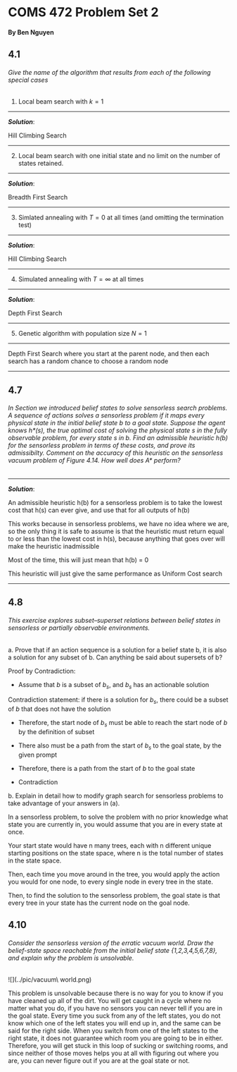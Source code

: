 # COMS 472 Problem Set 2

#### By Ben Nguyen

## 4.1

###### Give the name of the algorithm that results from each of the following special cases

1. Local beam search with $k = 1$

---

___Solution___:

Hill Climbing Search

---

2. Local beam search with one initial state and no limit on the number of states retained.

---

___Solution___:

Breadth First Search

---

3. Simlated annealing with $T = 0$ at all times (and omitting the termination test)

---

___Solution___:

Hill Climbing Search

---

4. Simulated annealing with $T = \infty$ at all times

---

___Solution___:

Depth First Search

---

5. Genetic algorithm with population size $N = 1$

---

Depth First Search where you start at the parent node, and then each search has a random chance to choose a random node

---

## 4.7

###### In Section  we introduced belief states to solve sensorless search problems. A sequence of actions solves a sensorless problem if it maps every physical state in the initial belief state b to a goal state. Suppose the agent knows h$\ast$(s), the true optimal cost of solving the physical state s in the fully observable problem, for every state s in b. Find an admissible heuristic h(b) for the sensorless problem in terms of these costs, and prove its admissibilty. Comment on the accuracy of this heuristic on the sensorless vacuum problem of Figure 4.14. How well does A$\ast$ perform?

---

___Solution___:

An admissible heuristic h(b) for a sensorless problem is to take the lowest cost that h(s) can ever give, and use that for all outputs of h(b)

This works because in sensorless problems, we have no idea where we are, so the only thing it is safe to assume is that the heuristic must return equal to or less than the lowest cost in h(s), because anything that goes over will make the heuristic inadmissible

Most of the time, this will just mean that h(b) = 0

This heuristic will just give the same performance as Uniform Cost search

---

## 4.8

###### This exercise explores subset–superset relations between belief states in sensorless or partially observable environments.

a. Prove that if an action sequence is a solution for a belief state b, it is also a solution for any subset of b. Can anything be said about supersets of b?


Proof by Contradiction:

- Assume that $b$ is a subset of $b_s$, and $b_s$ has an actionable solution

Contradiction statement: if there is a solution for $b_s$, there could be a subset of $b$ that does not have the solution

- Therefore, the start node of $b_s$ must be able to reach the start node of $b$ by the definition of subset

- There also must be a path from the start of $b_s$ to the goal state, by the given prompt

- Therefore, there is a path from the start of $b$ to the goal state

- Contradiction

<!-- - $Assume$ $A$ $is$ $a$ $subset$ $of$ $B$ -->

<!-- - $=>$ $if$ $B$ $has$ $an$ $actionable$ $sequence$ $that$ $is$ $a$ $solution$ $to$ $it$, $then$ $A$ $must$ $have$ $that$ $solution$ $as$ $well$. -->

<!-- - $Let$ $A$ $=$ $b,$ $B$ $=$ $q$ -->

<!-- - $=>$ $b$ $is$ $a$ $subset$ $of$ $q$ -->

<!-- - $=>$ $if$ $q$ $has$ $an$ $actionable$ $sequence$ $that$ $is$ $a$ $solution$ $to$ $it$, $then$ $b$ $must$ $have$ $that$ $solution$ $as$ $well$. -->

<!-- - $q$ $is$ $a$ $superset$ $of$ $b$ -->

<!-- - $Therefore,$ $if$ $supersets$ $of$ $b$ $have$ $an$ $actionable$ $sequence$ $of$ $moves,$ $then$ $b$ $must$ $also$ $have$ $a$ $solution$ -->

b. Explain in detail how to modify graph search for sensorless problems to take advantage of your answers in (a).

In a sensorless problem, to solve the problem with no prior knowledge what state you are currently in, you would assume that you are in every state at once.

Your start state would have n many trees, each with n different unique starting positions on the state space, where n is the total number of states in the state space.

Then, each time you move around in the tree, you would apply the action you would for one node, to every single node in every tree in the state.

Then, to find the solution to the sensorless problem, the goal state is that every tree in your state has the current node on the goal node.

## 4.10

###### Consider the sensorless version of the erratic vacuum world. Draw the belief-state space reachable from the initial belief state {1,2,3,4,5,6,7,8}, and explain why the problem is unsolvable.

![](../pic/vacuum\ world.png)

  This problem is unsolvable because there is no way for you to know if you have cleaned up all of the dirt. You will get caught in a cycle where no matter what you do, if you have no sensors you can never tell if you are in the goal state. Every time you suck from any of the left states, you do not know which one of the left states you will end up in, and the same can be said for the right side. When you switch from one of the left states to the right state, it does not guarantee which room you are going to be in either. Therefore, you will get stuck in this loop of sucking or switching rooms, and since neither of those moves helps you at all with figuring out where you are, you can never figure out if you are at the goal state or not.
